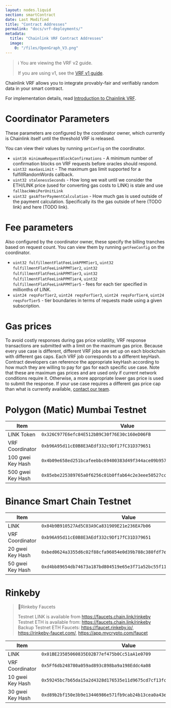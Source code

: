 ```yaml
---
layout: nodes.liquid
section: smartContract
date: Last Modified
title: "Contract Addresses"
permalink: "docs/vrf-deployments/"
metadata:
  title: "Chainlink VRF Contract Addresses"
  image:
    0: "/files/OpenGraph_V3.png"
---
```


> ℹ️ You are viewing the VRF v2 guide.
>
> If you are using v1, see the [VRF v1 guide](./v1).

Chainlink VRF allows you to integrate provably-fair and verifiably random data in your smart contract.

For implementation details, read [Introduction to Chainlink VRF](../chainlink-vrf/).

# Coordinator Parameters
These parameters are configured by the coordinator owner, which currently is Chainlink itself until the threshold VRF is released.

You can view their values by running `getConfig` on the coordinator.
- `uint16 minimumRequestBlockConfirmations` - A minimum number of confirmation blocks on VRF requests before oracles should respond.
- `uint32 maxGasLimit` - The maximum gas limit supported for a fulfillRandomWords callback.
- `uint32 stalenessSeconds` - How long we wait until we consider the ETH/LINK price (used for converting gas costs to LINK) is stale and use `fallbackWeiPerUnitLink`
- `uint32 gasAfterPaymentCalculation` - How much gas is used outside of the payment calculation. Specifically its the gas outside of here (TODO link) and here (TODO link).

# Fee parameters
Also configured by the coordinator owner, these specify the billing tranches based on request count.
You can view them by running `getFeeConfig` on the coordinator.
- `uint32 fulfillmentFlatFeeLinkPPMTier1`, `uint32 fulfillmentFlatFeeLinkPPMTier2`, `uint32 fulfillmentFlatFeeLinkPPMTier3`, `uint32 fulfillmentFlatFeeLinkPPMTier4`, `uint32 fulfillmentFlatFeeLinkPPMTier5` - fees for each tier specified in millionths of LINK.
- `uint24 reqsForTier2`, `uint24 reqsForTier3`, `uint24 reqsForTier4`, `uint24 reqsForTier5` - tier boundaries in terms of requests made using a given subscription.

# Gas prices
To avoid costly responses during gas price volatility, VRF response transactions are submitted with a limit on the maximum gas price. Because every use case is different, different VRF jobs are set up on each blockchain with different gas caps. Each VRF job corresponds to a different keyHash. Contract developers can reference the appropriate keyHash according to how much they are willing to pay for gas for each specific use case. Note that these are maximum gas prices and are used only if current network conditions require it. Otherwise, a more appropriate lower gas price is used to submit the response. If your use case requires a different gas price cap than what is currently available, [contact our team](https://chainlinkcommunity.typeform.com/to/OYQO67EF).

<!--- Comment out until we add these values.

# Polygon (Matic) Mainnet

|Item|Value|
|---|---|
|LINK Token|`TODO`|
|VRF Coordinator|`TODO`|
|Key Hash|`TODO`|

--->

# Polygon (Matic) Mumbai Testnet

|Item|Value|
|---|---|
|LINK Token|`0x326C977E6efc84E512bB9C30f76E30c160eD06FB`|
|VRF Coordinator|`0xb96A95d11cE0B8E3AEdf332c9Df17fC31D379651`|
|100 gwei Key Hash|`0x4b09e658ed251bcafeebbc69400383d49f344ace09b9576fe248bb02c003fe9f`|
|500 gwei Key Hash|`0x85ebe225389765a0f6256c01b0ffab64c2e3eee50527cca47800417218b84b47`|

<!--- Comment out until we add these values.

# Binance Smart Chain Mainnet

|Item|Value|
|---|---|
|LINK Token|`TODO`|
|VRF Coordinator|`TODO`|
|Key Hash|`TODO`|

--->

# Binance Smart Chain Testnet

|Item|Value|
|---|---|
|LINK|`0x84b9B910527Ad5C03A9Ca831909E21e236EA7b06`|
|VRF Coordinator|`0xb96A95d11cE0B8E3AEdf332c9Df17fC31D379651`|
|20 gwei Key Hash|`0xbed0624a3355d6c02f88cfa96054e0d39b788c380fdf7e14063edea8ba624d7dT`|
|50 gwei Key Hash|`0xd4bb89654db74673a187bd804519e65e3f71a52bc55f11da7601a13dcf505314`|

<!--- Comment out until we add these values.

# Ethereum Mainnet

|Item|Value|
|---|---|
|LINK Token|`TODO`|
|VRF Coordinator|`TODO`|
|Key Hash|`TODO`|

--->

# Rinkeby

> 🚰Rinkeby Faucets
>
> Testnet LINK is available from https://faucets.chain.link/rinkeby
> Testnet ETH is available from: https://faucets.chain.link/rinkeby
> Backup Testnet ETH Faucets: https://faucet.rinkeby.io/, https://rinkeby-faucet.com/, https://app.mycrypto.com/faucet

|Item|Value|
|---|---|
|LINK|`0x01BE23585060835E02B77ef475b0Cc51aA1e0709`|
|VRF Coordinator|`0x5Ff6db248780a059ad893c898ba9a198Eddc4a08`|
|10 gwei Key Hash|`0x59245bc7b65da15a2d4328d176535e11d9675cd7cf13fcb800eb7277da216a36T`|
|30 gwei Key Hash|`0xd89b2bf150e3b9e13446986e571fb9cab24b13cea0a43ea20a6049a85cc807cc`|

